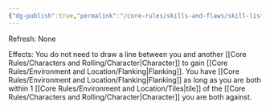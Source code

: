 ```yaml
---
{"dg-publish":true,"permalink":"/core-rules/skills-and-flaws/skill-list/intelect/rank-3/cooperative-combat/"}
---
```


Refresh: None

Effects:
You do not need to draw a line between you and another [[Core Rules/Characters and Rolling/Character\|Character]] to gain [[Core Rules/Environment and Location/Flanking\|Flanking]]. You have [[Core Rules/Environment and Location/Flanking\|Flanking]] as long as you are both within 1 [[Core Rules/Environment and Location/Tiles\|tile]] of the [[Core Rules/Characters and Rolling/Character\|Character]] you are both against.